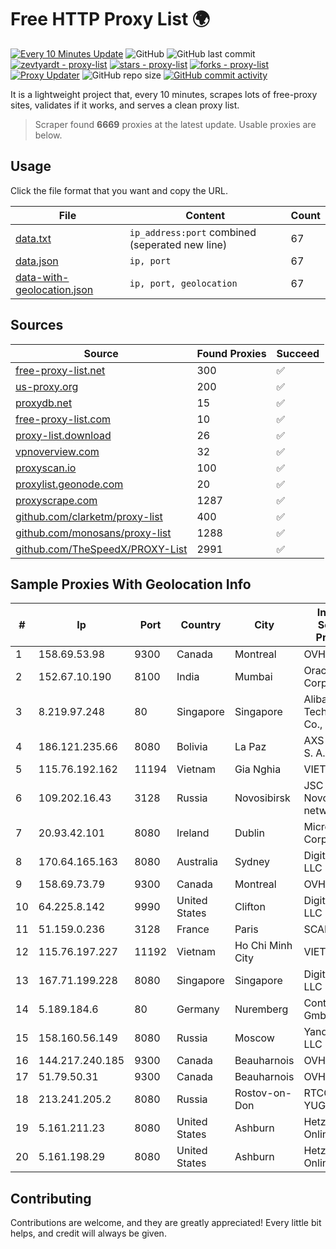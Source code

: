 
# Free HTTP Proxy List 🌍

[![Every 10 Minutes Update](https://github.com/mertguvencli/http-proxy-list/actions/workflows/main.yml/badge.svg?branch=main)](https://github.com/mertguvencli/http-proxy-list/actions/workflows/main.yml)
![GitHub](https://img.shields.io/github/license/mertguvencli/http-proxy-list)
![GitHub last commit](https://img.shields.io/github/last-commit/mertguvencli/http-proxy-list)
[![zevtyardt - proxy-list](https://img.shields.io/static/v1?label=zevtyardt&message=proxy-list&color=blue&logo=github)](https://github.com/zevtyardt/proxy-list "Go to GitHub repo")
[![stars - proxy-list](https://img.shields.io/github/stars/zevtyardt/proxy-list?style=social)](https://github.com/zevtyardt/proxy-list)
[![forks - proxy-list](https://img.shields.io/github/forks/zevtyardt/proxy-list?style=social)](https://github.com/zevtyardt/proxy-list)
[![Proxy Updater](https://github.com/zevtyardt/proxy-list/workflows/Proxy%20Updater/badge.svg)](https://github.com/zevtyardt/proxy-list/actions?query=workflow:"Proxy+Updater")
![GitHub repo size](https://img.shields.io/github/repo-size/zevtyardt/proxy-list)
[![GitHub commit activity](https://img.shields.io/github/commit-activity/m/zevtyardt/proxy-list?logo=commits)](https://github.com/zevtyardt/proxy-list/commits/main)

It is a lightweight project that, every 10 minutes, scrapes lots of free-proxy sites, validates if it works, and serves a clean proxy list.

> Scraper found **6669** proxies at the latest update. Usable proxies are below.

## Usage

Click the file format that you want and copy the URL.

|File|Content|Count|
|----|-------|-----|
|[data.txt](https://raw.githubusercontent.com/mertguvencli/http-proxy-list/main/proxy-list/data.txt)|`ip_address:port` combined (seperated new line)|67|
|[data.json](https://raw.githubusercontent.com/mertguvencli/http-proxy-list/main/proxy-list/data.json)|`ip, port`|67|
|[data-with-geolocation.json](https://raw.githubusercontent.com/mertguvencli/http-proxy-list/main/proxy-list/data-with-geolocation.json)|`ip, port, geolocation`|67|

## Sources

|Source|Found Proxies|Succeed|
|------|-------------|-------|
|[free-proxy-list.net](https://free-proxy-list.net)|300|✅|
|[us-proxy.org](https://www.us-proxy.org)|200|✅|
|[proxydb.net](http://proxydb.net)|15|✅|
|[free-proxy-list.com](https://free-proxy-list.com/?page=&port=&type%5B%5D=http&type%5B%5D=https&up_time=0&search=Search)|10|✅|
|[proxy-list.download](https://www.proxy-list.download/HTTP)|26|✅|
|[vpnoverview.com](https://vpnoverview.com/privacy/anonymous-browsing/free-proxy-servers)|32|✅|
|[proxyscan.io](https://www.proxyscan.io)|100|✅|
|[proxylist.geonode.com](https://proxylist.geonode.com/api/proxy-list?limit=300&page=1&sort_by=lastChecked&sort_type=desc&protocols=http,https)|20|✅|
|[proxyscrape.com](https://api.proxyscrape.com/v2/?request=displayproxies&protocol=http&timeout=10000&country=all&ssl=all&anonymity=all)|1287|✅|
|[github.com/clarketm/proxy-list](https://raw.githubusercontent.com/clarketm/proxy-list/master/proxy-list-raw.txt)|400|✅|
|[github.com/monosans/proxy-list](https://raw.githubusercontent.com/monosans/proxy-list/main/proxies/http.txt)|1288|✅|
|[github.com/TheSpeedX/PROXY-List](https://raw.githubusercontent.com/TheSpeedX/PROXY-List/master/http.txt)|2991|✅|


## Sample Proxies With Geolocation Info

|#|Ip|Port|Country|City|Internet Service Provider|
|-|--|----|-------|----|-------------------------|
|1|158.69.53.98|9300|Canada|Montreal|OVH SAS|
|2|152.67.10.190|8100|India|Mumbai|Oracle Corporation|
|3|8.219.97.248|80|Singapore|Singapore|Alibaba (US) Technology Co., Ltd.|
|4|186.121.235.66|8080|Bolivia|La Paz|AXS Bolivia S. A.|
|5|115.76.192.162|11194|Vietnam|Gia Nghia|VIETELGPRS|
|6|109.202.16.43|3128|Russia|Novosibirsk|JSC Avantel. Novosibirsk network|
|7|20.93.42.101|8080|Ireland|Dublin|Microsoft Corporation|
|8|170.64.165.163|8080|Australia|Sydney|DigitalOcean, LLC|
|9|158.69.73.79|9300|Canada|Montreal|OVH SAS|
|10|64.225.8.142|9990|United States|Clifton|DigitalOcean, LLC|
|11|51.159.0.236|3128|France|Paris|SCALEWAY|
|12|115.76.197.227|11192|Vietnam|Ho Chi Minh City|VIETELGPRS|
|13|167.71.199.228|8080|Singapore|Singapore|DigitalOcean, LLC|
|14|5.189.184.6|80|Germany|Nuremberg|Contabo GmbH|
|15|158.160.56.149|8080|Russia|Moscow|Yandex.Cloud LLC|
|16|144.217.240.185|9300|Canada|Beauharnois|OVH SAS|
|17|51.79.50.31|9300|Canada|Beauharnois|OVH SAS|
|18|213.241.205.2|8080|Russia|Rostov-on-Don|RTCOMM-YUG|
|19|5.161.211.23|8080|United States|Ashburn|Hetzner Online GmbH|
|20|5.161.198.29|8080|United States|Ashburn|Hetzner Online GmbH|



## Contributing

Contributions are welcome, and they are greatly appreciated! Every
little bit helps, and credit will always be given.

